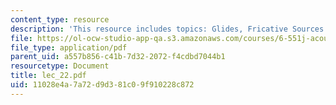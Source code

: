 ```yaml
---
content_type: resource
description: 'This resource includes topics: Glides, Fricative Sources and Consonants'
file: https://ol-ocw-studio-app-qa.s3.amazonaws.com/courses/6-551j-acoustics-of-speech-and-hearing-fall-2004/11028e4a7a72d9d381c09f910228c872_lec_22.pdf
file_type: application/pdf
parent_uid: a557b856-c41b-7d32-2072-f4cdbd7044b1
resourcetype: Document
title: lec_22.pdf
uid: 11028e4a-7a72-d9d3-81c0-9f910228c872
---
```

